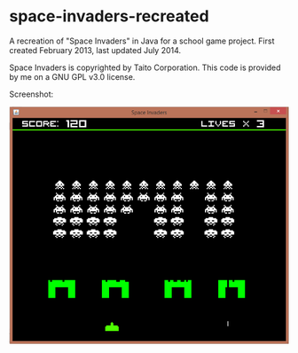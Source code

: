 space-invaders-recreated
========================

A recreation of "Space Invaders" in Java for a school game project. First created February 2013, last updated July 2014.

Space Invaders is copyrighted by Taito Corporation. This code is provided by me on a GNU GPL v3.0 license.

Screenshot:

![Space Invaders Recreated](screenshot.png)
